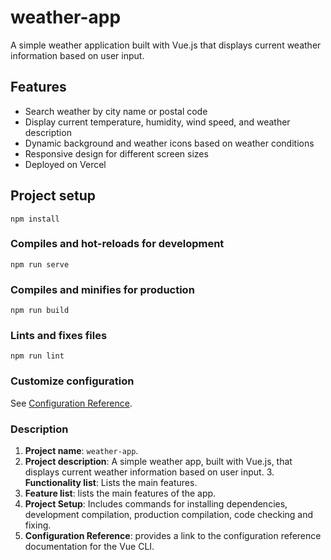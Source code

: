 # weather-app
A simple weather application built with Vue.js that displays current weather information based on user input.

## Features

- Search weather by city name or postal code
- Display current temperature, humidity, wind speed, and weather description
- Dynamic background and weather icons based on weather conditions
- Responsive design for different screen sizes
- Deployed on Vercel

## Project setup
```
npm install
```

### Compiles and hot-reloads for development
```
npm run serve
```

### Compiles and minifies for production
```
npm run build
```

### Lints and fixes files
```
npm run lint
```

### Customize configuration
See [Configuration Reference](https://cli.vuejs.org/config/).

### Description

1. **Project name**: `weather-app`. 
2. **Project description**: A simple weather app, built with Vue.js, that displays current weather information based on user input. 3. **Functionality list**: Lists the main features.
3. **Feature list**: lists the main features of the app. 
4. **Project Setup**: Includes commands for installing dependencies, development compilation, production compilation, code checking and fixing.
5. **Configuration Reference**: provides a link to the configuration reference documentation for the Vue CLI.
